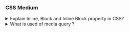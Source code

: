 ### CSS Medium

<details>
  <summary>Explain Inline, Block and Inline Block property in CSS?</summary>
  TODO: add answer @AbhijitKokat
</details>

<details>
<summary>What is used of media query ?</summary>
The Media query in CSS is used to create a <b>responsive web design</b>. It means that the view of a web page differs from system to system based on screen or media types.Device breakpoints are points where a webpage's design adjusts for different devices, like phones, tablets, and desktops.

<br/><br/>
Here's a basic example of using media queries with device breakpoints in CSS:
<br/>

1. Small mobile device : less than 600px<br/>
2. Normal mobile device : greater than 600px and less than 768px<br/>
3. Tablets : greater than 768px and less than 992px<br/>
4. Laptops / desktops : greater than 992px and less than 1200px<br/>
5. TV/Large desktop : greater than 1200px<br/><br/>

<b>max-width:-</b> The max-width are specifies the maximum width of a particular device.
<br/>

<b>Syntax:-</b>

```html
@media screen and (max-width: 600px) { }
```

<b>min-width:-</b>The min-width are specifies the minimum width of a particular device.
<br/>

<b>Syntax:-</b>

```html
@media screen and (min-width: 600px) { }
```

<b>min-width and max-width at same time</b>
<br/>

<b>Syntax:-</b>

```html
@media screen and (min-width: 600px) and (max-width: 800px) { }
```

<b>For example :</b>

```html
<!DOCTYPE html>
<html lang="en">
  <head>
    <meta charset="UTF-8" />
    <meta name="viewport" content="width=device-width, initial-scale=1.0" />
    <title>Document</title>
    <style>
      .btn {
        background-color: black;
        color: white;
        width: 300px;
        height: 80px;
        font-size: 40px;
      }
      /* Mobile Devices */

      @media screen and (min-width: 600px) and (max-width: 768px) {
        .btn {
          background-color: blue;
          font-size: 20px;
        }
      }

      /* Tablet Devices */

      @media screen and (min-width: 769px) and (max-width: 992px) {
        .btn {
          background-color: pink;
          color: black;
        }
      }

      /* Dekstop device */

      @media screen and (min-width: 993px) and (max-width: 1200px) {
        .btn {
          background-color: red;
        }
      }
    </style>
  </head>

  <body>
    <button class="btn">Button</button>
  </body>
</html>
```

</details>
